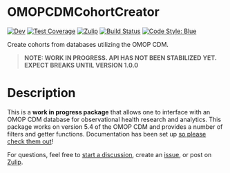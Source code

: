 # OMOPCDMCohortCreator

[![Dev](https://img.shields.io/badge/docs-dev-blue.svg)](https://juliahealth.org/OMOPCDMCohortCreator.jl/dev/)
[![Test Coverage](https://codecov.io/gh/JuliaHealth/OMOPCDMCohortCreator.jl/branch/main/graph/badge.svg)](https://codecov.io/gh/JuliaHealth/OMOPCDMCohortCreator.jl)
[![Zulip](https://img.shields.io/badge/zulip-join_chat-brightgreen.svg)](https://julialang.zulipchat.com/#narrow/stream/237221-biology-health-and-medicine)
[![Build Status](https://github.com/JuliaHealth/OMOPCDMCohortCreator.jl/workflows/CI/badge.svg)](https://github.com/JuliaHealth/OMOPCDMCohortCreator.jl/actions)
[![Code Style: Blue](https://img.shields.io/badge/code%20style-blue-4495d1.svg)](https://github.com/invenia/BlueStyle)

Create cohorts from databases utilizing the OMOP CDM.

> **NOTE: WORK IN PROGRESS. API HAS NOT BEEN STABILIZED YET. EXPECT BREAKS UNTIL VERSION 1.0.0**

# Description

This is a **work in progress package** that allows one to interface with an OMOP CDM database for observational health research and analytics.
This package works on version 5.4 of the OMOP CDM and provides a number of filters and getter functions.
Documentation has been set up [so please check them out](https://juliahealth.org/OMOPCDMCohortCreator.jl)!

For questions, feel free to [start a discussion](https://github.com/JuliaHealth/OMOPCDMCohortCreator.jl/discussions), create an [issue](https://github.com/JuliaHealth/OMOPCDMCohortCreator.jl/issues), or post on [Zulip](https://github.com/JuliaHealth/OMOPCDMCohortCreator.jl/discussions).
